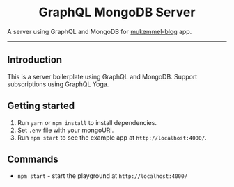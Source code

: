<h1 align="center">
<br>
GraphQL MongoDB Server
</h1>

A server using GraphQL and MongoDB for [mukemmel-blog](https://github.com/oktaysenkan/mukemmel-blog) app.

<hr />

## Introduction

This is a server boilerplate using GraphQL and MongoDB. Support subscriptions using GraphQL Yoga. 

## Getting started

1. Run `yarn` or `npm install` to install dependencies.
2. Set `.env` file with your mongoURI.
3. Run `npm start` to see the example app at `http://localhost:4000/`.

## Commands

- `npm start` - start the playground at `http://localhost:4000/`
